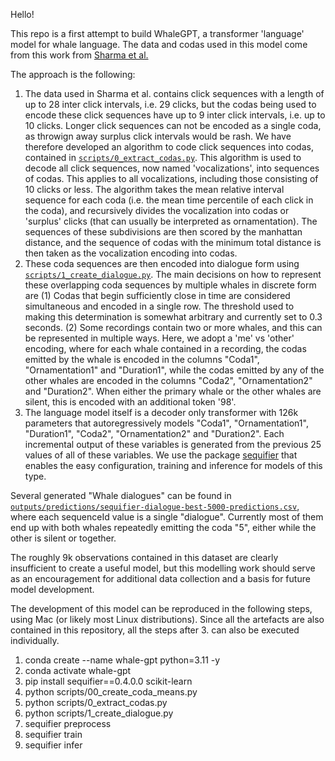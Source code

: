 Hello!

This repo is a first attempt to build WhaleGPT, a transformer 'language' model for whale language. The data and codas used in this model come from this work from [Sharma et al.](https://github.com/pratyushasharma/sw-combinatoriality)

The approach is the following:

1. The data used in Sharma et al. contains click sequences with a length of up to 28 inter click intervals, i.e. 29 clicks, but the codas being used to encode these click sequences have up to 9 inter click intervals, i.e. up to 10 clicks. Longer click sequences can not be encoded as a single coda, as throwign away surplus click intervals would be rash. We have therefore developed an algorithm to code click sequences into codas, contained in [`scripts/0_extract_codas.py`](https://github.com/0xideas/whale-gpt/blob/main/scripts/0_extract_codas.py). This algorithm is used to decode all click sequences, now named 'vocalizations', into sequences of codas. This applies to all vocalizations, including those consisting of 10 clicks or less. The algorithm takes the mean relative interval sequence for each coda (i.e. the mean time percentile of each click in the coda), and recursively divides the vocalization into codas or 'surplus' clicks (that can usually be interpreted as ornamentation). The sequences of these subdivisions are then scored by the manhattan distance, and the sequence of codas with the minimum total distance is then taken as the vocalization encoding into codas.
2. These coda sequences are then encoded into dialogue form using [`scripts/1_create_dialogue.py`](https://github.com/0xideas/whale-gpt/blob/main/scripts/1_create_dialogue.py). The main decisions on how to represent these overlapping coda sequences by multiple whales in discrete form are (1) Codas that begin sufficiently close in time are considered simultaneous and encoded in a single row. The threshold used to making this determination is somewhat arbitrary and currently set to 0.3 seconds. (2) Some recordings contain two or more whales, and this can be represented in multiple ways. Here, we adopt a 'me' vs 'other' encoding, where for each whale contained in a recording, the codas emitted by the whale is encoded in the columns "Coda1", "Ornamentation1" and "Duration1", while the codas emitted by any of the other whales are encoded in the columns "Coda2", "Ornamentation2" and "Duration2". When either the primary whale or the other whales are silent, this is encoded with an additional token '98'.
3. The language model itself is a decoder only transformer with 126k parameters that autoregressively models "Coda1", "Ornamentation1", "Duration1", "Coda2", "Ornamentation2" and "Duration2". Each incremental output of these variables is generated from the previous 25 values of all of these variables. We use the package [sequifier](https://github.com/0xideas/sequifier) that enables the easy configuration, training and inference for models of this type.

Several generated "Whale dialogues" can be found in [`outputs/predictions/sequifier-dialogue-best-5000-predictions.csv`](https://github.com/0xideas/whale-gpt/blob/main/outputs/predictions/sequifier-dialogue-best-5000-predictions.csv), where each sequenceId value is a single "dialogue". Currently most of them end up with both whales repeatedly emitting the coda "5", either while the other is silent or together. 

The roughly 9k observations contained in this dataset are clearly insufficient to create a useful model, but this modelling work should serve as an encouragement for additional data collection and a basis for future model development.

The development of this model can be reproduced in the following steps, using Mac (or likely most Linux distributions). Since all the artefacts are also contained in this repository, all the steps after 3. can also be executed individually.

1. conda create --name whale-gpt python=3.11 -y
2. conda activate whale-gpt
3. pip install sequifier==0.4.0.0 scikit-learn
4. python scripts/00_create_coda_means.py
5. python scripts/0_extract_codas.py
6. python scripts/1_create_dialogue.py
7. sequifier preprocess
8. sequifier train
9. sequifier infer